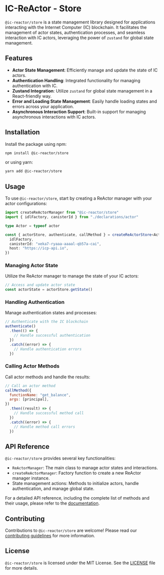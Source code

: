 # IC-ReActor - Store

`@ic-reactor/store` is a state management library designed for applications interacting with the Internet Computer (IC) blockchain. It facilitates the management of actor states, authentication processes, and seamless interaction with IC actors, leveraging the power of `zustand` for global state management.

## Features

- **Actor State Management**: Efficiently manage and update the state of IC actors.
- **Authentication Handling**: Integrated functionality for managing authentication with IC.
- **Zustand Integration**: Utilize `zustand` for global state management in a React-friendly way.
- **Error and Loading State Management**: Easily handle loading states and errors across your application.
- **Asynchronous Interaction Support**: Built-in support for managing asynchronous interactions with IC actors.

## Installation

Install the package using npm:

```bash
npm install @ic-reactor/store
```

or using yarn:

```bash
yarn add @ic-reactor/store
```

## Usage

To use `@ic-reactor/store`, start by creating a ReActor manager with your actor configurations:

```ts
import createReActorManager from "@ic-reactor/store"
import { idlFactory, canisterId } from "./declarations/actor"

type Actor = typeof actor

const { actorStore, authenticate, callMethod } = createReActorStore<Actor>({
  idlFactory,
  canisterId: "xeka7-ryaaa-aaaal-qb57a-cai",
  host: "https://icp-api.io",
})
```

### Managing Actor State

Utilize the ReActor manager to manage the state of your IC actors:

```ts
// Access and update actor state
const actorState = actorStore.getState()
```

### Handling Authentication

Manage authentication states and processes:

```javascript
// Authenticate with the IC blockchain
authenticate()
  .then(() => {
    // Handle successful authentication
  })
  .catch((error) => {
    // Handle authentication errors
  })
```

### Calling Actor Methods

Call actor methods and handle the results:

```javascript
// Call an actor method
callMethod({
  functionName: "get_balance",
  args: [principal],
})
  .then((result) => {
    // Handle successful method call
  })
  .catch((error) => {
    // Handle method call errors
  })
```

## API Reference

`@ic-reactor/store` provides several key functionalities:

- `ReActorManager`: The main class to manage actor states and interactions.
- `createReActorManager`: Factory function to create a new ReActor manager instance.
- State management actions: Methods to initialize actors, handle authentication, and manage global state.

For a detailed API reference, including the complete list of methods and their usage, please refer to the [documentation](#).

## Contributing

Contributions to `@ic-reactor/store` are welcome! Please read our [contributing guidelines](#) for more information.

## License

`@ic-reactor/store` is licensed under the MIT License. See the [LICENSE](LICENSE) file for more details.
